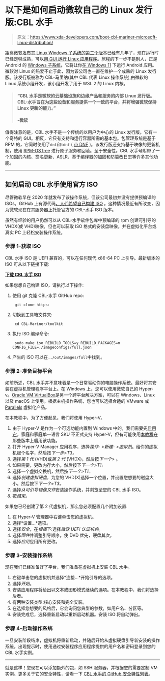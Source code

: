 # 以下是如何启动微软自己的 Linux 发行版:CBL 水手

> 原文：<https://www.xda-developers.com/boot-cbl-mariner-microsoft-linux-distribution/>

距离微软[发布其 Linux Windows 子系统的第二个版本](https://www.xda-developers.com/microsoft-announces-windows-terminal/)已经有几年了，现在运行时已经足够成熟，可以[用 GUI 运行 Linux 应用程序](https://www.xda-developers.com/run-gui-linux-apps-windows-10-wsl/)。旅程的下一步不是别人，正是 Android 的 [Windows 子系统](https://www.xda-developers.com/wundows-subsystem-android-benchmarks-solid-performance/)，它将让你[在 Windows 11](https://www.xda-developers.com/windows-11-android-apps/) 下运行 Android 应用。微软对 Linux 的热爱不止于此，因为该公司也一直在维护一个成熟的 Linux 发行版。该发行版被称为 CBL-马里纳(其中 CBL 代表 Linux 操作系统),由微软的 Linux 系统小组开发，该小组开发了用于 WSL 2 的 Linux 内核。

> #### “CBL 水手是微软的云基础设施和边缘产品和服务的内部 Linux 发行版。CBL-水手旨在为这些设备和服务提供一个一致的平台，并将增强微软保持 Linux 更新的能力。”
> 
> #### -微软

值得注意的是，CBL 水手不是一个传统的以用户为中心的 Linux 发行版，它有一个奇特的 GUI。相反，它只有支持和运行容器所需的基本包。包管理系统是基于 RPM 的，它同时使用了`dnf`和`tdnf` ( [小 DNF](https://github.com/vmware/tdnf) )。该发行版还支持基于映像的更新机制，使用 [RPM-OSTree](https://rpm-ostree.readthedocs.io/en/stable/) 进行原子服务和回滚。至于安全性，CBL 水手号附带了一个加固的内核、签名更新、ASLR、基于编译器的加固和防篡改日志等许多其他功能。

* * *

## 如何启动 CBL 水手使用官方 ISO

尽管微软早在 2020 年就发布了该操作系统，但该公司最初并没有提供预编译的 ISOs。GitHub 上有源代码[，人们希望](https://github.com/microsoft/CBL-Mariner)[自己构建 ISO](https://blog.jreypo.io/2021/07/09/a-look-into-cbl-mariner-microsoft-internal-linux-distribution/) 。这种情况最近有所改变，因为微软现在在其服务器上托管官方的 CBL-水手 ISO 版本。

虽然有经验的用户仍然可以从 CBL-水手软件包库中预编译的 rpm 创建可引导的 VHDX(或 VHD)映像，但也可以获取 ISO 格式的安装盘映像，并在虚拟化平台或真实 PC 上轻松安装操作系统。

### 步骤 1–获取 ISO

CBL 水手 ISO 是 UEFI 兼容的，可以在任何现代 x86-64 PC 上引导。最新版本的 ISO 可从以下链接下载:

**[下载 CBL 水手 ISO](https://aka.ms/mariner-1.0-x86_64-iso)**

如果您想自己构建 ISO，请执行以下操作:

1.  使用 git 克隆 CBL-水手 GitHub repo:

    ```
     git clone https: 
    ```

2.  切换到工具箱文件夹:

    ```
     cd CBL-Mariner/toolkit 
    ```

3.  执行 ISO 编译命令:

    ```
     sudo make iso REBUILD_TOOLS=y REBUILD_PACKAGES=n CONFIG_FILE=./imageconfigs/full.json 
    ```

4.  产生的 ISO 可以在`../out/images/full`中找到。

### 步骤 2–准备目标平台

如前所述，CBL 水手并不意味着是一个日常驱动你的电脑操作系统。最好将其安装在虚拟机管理程序平台上。在 Windows 上，您可以使用微软自己的 Hyper-v。[Oracle VM VirtualBox](https://www.virtualbox.org/)是另一个跨平台解决方案，可以在 Windows、Linux 以及 macOS 上使用。根据主机操作系统，您也可以选择合适的 VMware 或 [Parallels](https://www.xda-developers.com/parallels-17-mac-review/) 虚拟化产品。

在本教程中，为了方便起见，我们将使用 Hyper-V。

1.  由于 Hyper-V 是作为一个可选功能内置到 Windows 中的，我们需要先[启用它](https://docs.microsoft.com/en-us/virtualization/hyper-v-on-windows/quick-start/enable-hyper-v)。家庭和家庭单一语言 SKU 不正式支持 Hyper-V，但有可能使用[本教程](https://www.xda-developers.com/how-to-install-hyper-v-windows-11-home/)在那些版本上启用该功能。
2.  打开 Hyper-V Manager 应用程序，选择*操作- >新建- >虚拟机*。给你的虚拟机起个名字，然后按*下一步>T3。*
3.  选择*第 1 代* (VHD)或*第 2 代* (VHDX)，然后按*下一个>* 。
4.  如果需要，更改内存大小，然后按下*下一个>T1。*
5.  选择一个虚拟交换机，然后按*下一个>T1。*
6.  选择*创建虚拟硬盘*，为您的 VHD(X)选择一个位置，并设置您想要的磁盘大小。然后按下*下一个>T3。*
7.  选择*从可引导镜像文件*安装操作系统，并浏览至您的 CBL 水手 ISO。
8.  按*结束*。

如果您已经创建了第 2 代虚拟机，那么您必须配置几个附加设置:

1.  在 Hyper-V 管理器中右键单击您的虚拟机。
2.  选择*设置...*选项。
3.  选择*安全*，在*模板*下:选择*微软 UEFI 认证机构*。
4.  选择*固件*并调整引导顺序，使 DVD 优先，硬盘其次。
5.  选择*应用*应用所有更改。

### 步骤 3–安装操作系统

现在我们已经准备好了平台，我们准备在虚拟机上安装 CBL 水手。

1.  右键单击您的虚拟机并选择*连接...*开始引导的选项。
2.  选择*开始*。
3.  安装应用程序将给出以文本或图形模式继续的选项。在本教程中，我们将选择后者。
4.  有两种安装类型:核心安装和完全安装。
5.  在选择您想要的风格后，它会询问您典型的参数，如用户名、分区等。
6.  安装完成后，选择重新启动以重新启动机器。安装 ISO 将自动弹出。

### 步骤 4–启动操作系统

一旦安装阶段结束，虚拟机将重新启动，并随后开始从虚拟硬盘引导新安装的操作系统。出现提示时，使用通过安装程序应用程序提供的用户名和密码登录到您的 CBL 水手实例。

* * *

就是这样！您现在可以添加额外的包，如 SSH 服务器，并根据您的需要定制 VM 实例。更多关于它的安全特性，请看一下 [CBL 水手的 GitHub 安全特性列表](https://github.com/microsoft/CBL-Mariner/blob/1.0/toolkit/docs/security/security-features.md)。